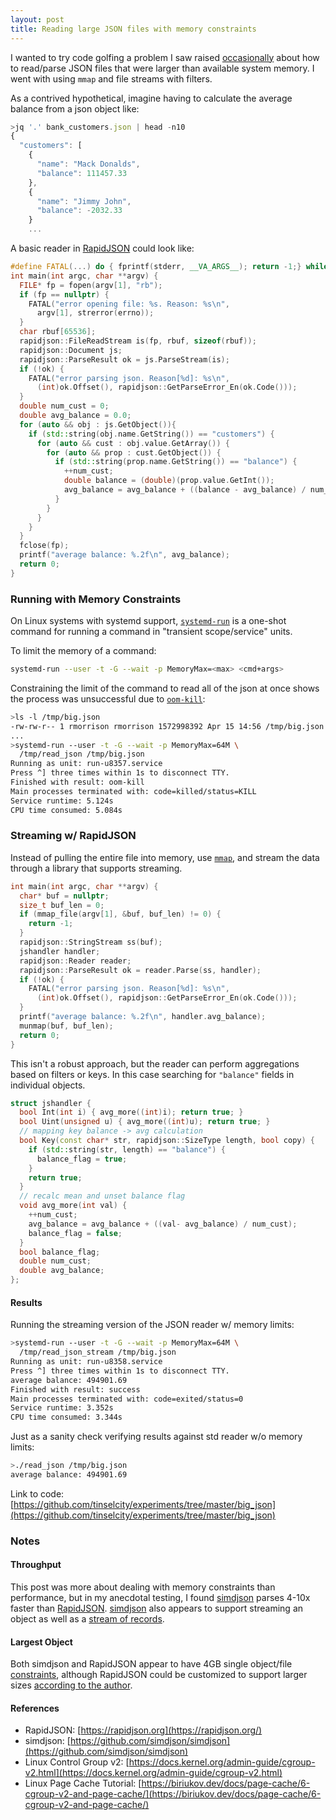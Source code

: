 ```yaml
---
layout: post
title: Reading large JSON files with memory constraints
---
```


I wanted to try code golfing a problem I saw raised [occasionally](https://news.ycombinator.com/item?id=35042609) about how to read/parse JSON files that were larger than available system memory.  I went with using `mmap` and file streams with filters.

As a contrived hypothetical, imagine having to calculate the average balance from a json object like:

```js
>jq '.' bank_customers.json | head -n10
{
  "customers": [
    {
      "name": "Mack Donalds",
      "balance": 111457.33
    },
    {
      "name": "Jimmy John",
      "balance": -2032.33
    }
    ...
```

A basic reader in [RapidJSON](https://rapidjson.org/) could look like:
```cpp
#define FATAL(...) do { fprintf(stderr, __VA_ARGS__); return -1;} while(0)
int main(int argc, char **argv) {
  FILE* fp = fopen(argv[1], "rb");
  if (fp == nullptr) {
    FATAL("error opening file: %s. Reason: %s\n",
      argv[1], strerror(errno));
  }
  char rbuf[65536];
  rapidjson::FileReadStream is(fp, rbuf, sizeof(rbuf));
  rapidjson::Document js;
  rapidjson::ParseResult ok = js.ParseStream(is);
  if (!ok) {
    FATAL("error parsing json. Reason[%d]: %s\n",
      (int)ok.Offset(), rapidjson::GetParseError_En(ok.Code()));
  }
  double num_cust = 0;
  double avg_balance = 0.0;
  for (auto && obj : js.GetObject()){
    if (std::string(obj.name.GetString()) == "customers") {
      for (auto && cust : obj.value.GetArray()) {
        for (auto && prop : cust.GetObject()) {
          if (std::string(prop.name.GetString()) == "balance") {
            ++num_cust;
            double balance = (double)(prop.value.GetInt());
            avg_balance = avg_balance + ((balance - avg_balance) / num_cust);
          }
        }
      }
    }
  }
  fclose(fp);
  printf("average balance: %.2f\n", avg_balance);
  return 0;
}
```

### Running with Memory Constraints

On Linux systems with systemd support, [`systemd-run`](https://manpages.ubuntu.com/manpages/jammy/man1/systemd-run.1.html) is a one-shot command for running a command in "transient scope/service" units.

To limit the memory of a command:
```sh
systemd-run --user -t -G --wait -p MemoryMax=<max> <cmd+args>
```

Constraining the limit of the command to read all of the json at once shows the process was unsuccessful due to [`oom-kill`](https://www.kernel.org/doc/gorman/html/understand/understand016.html):

```sh
>ls -l /tmp/big.json 
-rw-rw-r-- 1 rmorrison rmorrison 1572998392 Apr 15 14:56 /tmp/big.json
...
>systemd-run --user -t -G --wait -p MemoryMax=64M \
  /tmp/read_json /tmp/big.json
Running as unit: run-u8357.service
Press ^] three times within 1s to disconnect TTY.
Finished with result: oom-kill
Main processes terminated with: code=killed/status=KILL
Service runtime: 5.124s
CPU time consumed: 5.084s
```

### Streaming w/ RapidJSON

Instead of pulling the entire file into memory, use [`mmap`](https://man7.org/linux/man-pages/man2/mmap.2.html), and stream the data through a library that supports streaming.

```cpp
int main(int argc, char **argv) {
  char* buf = nullptr;
  size_t buf_len = 0;
  if (mmap_file(argv[1], &buf, buf_len) != 0) {
    return -1;
  }
  rapidjson::StringStream ss(buf);
  jshandler handler;
  rapidjson::Reader reader;
  rapidjson::ParseResult ok = reader.Parse(ss, handler);
  if (!ok) {
    FATAL("error parsing json. Reason[%d]: %s\n",
      (int)ok.Offset(), rapidjson::GetParseError_En(ok.Code()));
  }  
  printf("average balance: %.2f\n", handler.avg_balance);
  munmap(buf, buf_len);
  return 0;
}
```

This isn't a robust approach, but the reader can perform aggregations based on filters or keys.  In this case searching for `"balance"` fields in individual objects.

```cpp
struct jshandler {
  bool Int(int i) { avg_more((int)i); return true; }
  bool Uint(unsigned u) { avg_more((int)u); return true; }
  // mapping key balance -> avg calculation
  bool Key(const char* str, rapidjson::SizeType length, bool copy) {
    if (std::string(str, length) == "balance") {
      balance_flag = true;
    }
    return true;
  }
  // recalc mean and unset balance flag
  void avg_more(int val) {
    ++num_cust;
    avg_balance = avg_balance + ((val- avg_balance) / num_cust);
    balance_flag = false;
  }
  bool balance_flag;
  double num_cust;
  double avg_balance;
};
``` 

#### Results

Running the streaming version of the JSON reader w/ memory limits:
```sh
>systemd-run --user -t -G --wait -p MemoryMax=64M \
  /tmp/read_json_stream /tmp/big.json
Running as unit: run-u8358.service
Press ^] three times within 1s to disconnect TTY.
average balance: 494901.69
Finished with result: success
Main processes terminated with: code=exited/status=0
Service runtime: 3.352s
CPU time consumed: 3.344s
```

Just as a sanity check verifying results against std reader w/o memory limits:
```sh
>./read_json /tmp/big.json 
average balance: 494901.69
```

Link to code:
[https://github.com/tinselcity/experiments/tree/master/big_json](https://github.com/tinselcity/experiments/tree/master/big_json)

### Notes

#### Throughput
This post was more about dealing with memory constraints than performance, but in my anecdotal testing, I found [simdjson](https://github.com/simdjson/simdjson) parses 4-10x faster than [RapidJSON](https://rapidjson.org/).  [simdjson](https://github.com/simdjson/simdjson) also appears to support streaming an object as well as a [stream of records](https://github.com/simdjson/simdjson/blob/master/doc/basics.md#newline-delimited-json-ndjson-and-json-lines).

#### Largest Object
Both simdjson and RapidJSON appear to have 4GB single object/file [constraints](https://github.com/simdjson/simdjson/issues/128#issuecomment-1172576669/), although RapidJSON could be customized to support larger sizes [according to the author](https://github.com/Tencent/rapidjson/issues/1511#issuecomment-490736496).

#### References

- RapidJSON: [https://rapidjson.org](https://rapidjson.org/)
- simdjson: [https://github.com/simdjson/simdjson](https://github.com/simdjson/simdjson)
- Linux Control Group v2: [https://docs.kernel.org/admin-guide/cgroup-v2.html](https://docs.kernel.org/admin-guide/cgroup-v2.html)
- Linux Page Cache Tutorial: [https://biriukov.dev/docs/page-cache/6-cgroup-v2-and-page-cache/](https://biriukov.dev/docs/page-cache/6-cgroup-v2-and-page-cache/)

